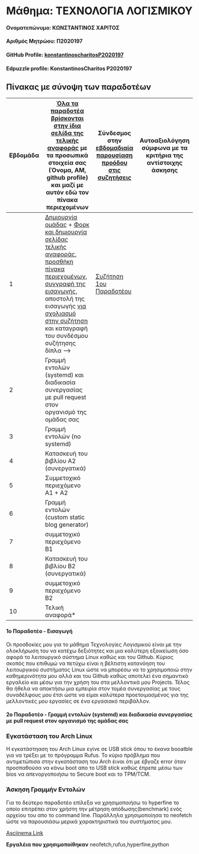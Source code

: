 # Μάθημα: ΤΕΧΝΟΛΟΓΙΑ ΛΟΓΙΣΜΙΚΟΥ
#### Ονοματεπώνυμο: ΚΩΝΣΤΑΝΤΙΝΟΣ ΧΑΡΙΤΟΣ
#### Αριθμός Μητρώου: Π2020197
#### GitHub Profile: [konstantinoscharitosP2020197](konstantinoscharitosP2020197)
#### Edpuzzle profile: KonstantinosCharitos P2020197

## Πίνακας με σύνοψη των παραδοτέων
| Εβδομάδα | [Όλα τα παραδοτέα βρίσκονται στην ίδια σελίδα της τελικής αναφοράς](https://epidrome.github.io/teaching/deliverables/) με τα προσωπικά στοιχεία σας (Όνομα, ΑΜ, github profile) και μαζί με αυτόν εδώ τον πίνακα περιεχομένων | Σύνδεσμος στην [εβδομαδιαία παρουσίαση προόδου στις συζητήσεις](https://github.com/courses-ionio/help/discussions/categories/show-and-tell) | Αυτοαξιολόγηση σύμφωνα με τα κριτήρια της αντίστοιχης άσκησης |
| --- | --- | --- | --- |
| 1 | [Δημιουργία ομάδας](https://epidrome.github.io/teaching/team/) + [Φορκ και δημιουργία σελίδας τελικής αναφοράς](https://epidrome.github.io/teaching/guide/), [προσθήκη πίνακα περιεχομένων](https://raw.githubusercontent.com/courses-ionio/sw/master/README.md), [συγγραφή της εισαγωγής](https://epidrome.github.io/teaching/intro/), αποστολή της εισαγωγής [για σχολιασμό στην συζήτηση](https://github.com/courses-ionio/sw/discussions/categories/show-and-tell) και καταγραφή του συνδέσμου συζήτησης δίπλα --> |  [Συζήτηση 1ου Παραδοτέου](https://github.com/courses-ionio/sw/discussions/1150) | |
| 2 | Γραμμή εντολών (systemd) και διαδικασία συνεργασίας με pull request στον οργανισμό της ομάδας σας | | |
| 3 | Γραμμή εντολών (no systemd) | | |
| 4 | Κατασκευή του βιβλίου Α2 (συνεργατικά) | | |
| 5 | Συμμετοχικό περιεχόμενο A1 + A2 | | |
| 6 | Γραμμή εντολών (custom static blog generator) | | |
| 7 | συμμετοχικό περιεχόμενο B1 | | |
| 8 | Κατασκευή του βιβλίου Β2 (συνεργατικά) | | |
| 9 | συμμετοχικό περιεχόμενο B2 | | |
| 10 | Τελική αναφορά* | | |

#### 1ο Παραδοτέο - Εισαγωγή 

Οι προσδοκίες μου για το μάθημα Τεχνολογίες Λογισμικού είναι με την ολοκλήρωση του να κατέχω δεξιότητες και μια καλύτερη εξοικείωση όσο αφορά το λειτουργικό σύστημα Linux καθώς και του Github. Κύριος σκοπός που επιθυμώ να πετύχω είναι η βέλτιστη κατανόηση του λειτουργικού συστήματος Linux ώστε να μπορέσω να το χρησιμοποιώ στην καθημερινότητα μου αλλά και του Github καθώς αποτελεί ένα σημαντικό εργαλείο και μέσω για την χρήση του στα μελλοντικά μου Projects. Τέλος θα ήθελα να αποκτήσω μια εμπειρία στον τομέα συνεργασίας με τους συναδέλφους μου έτσι ώστε να είμαι καλύτερα προετοιμασμένος για της μελλοντικές μου εργασίες σε ένα εργασιακό περιβάλλον.

#### 2ο Παραδοτέο -  Γραμμή εντολών (systemd) και διαδικασία συνεργασίας με pull request στον οργανισμό της ομάδας σας

### Εγκατάσταση του Arch Linux

Η εγκατάστηαση του Arch Linux εγίνε σε USB stick όπου το έκανα booatble για να τρέξει με το πρόγραμμα Rufus. Το κύριο πρόβλημα που αντιμετώπισα στην εγκατάσταση του Arch έιναι ότι με έβγαζε error όταν προσπαθούσα να κάνω boot απο το USB stick καθώς έπρεπε μέσω των bios να απενοργοποιήσω το Secure boot και το TPM/TCM.

### Άσκηση Γραμμήν Εντολών

Για το δεύτερο παραδοτέο επίλεξα να χρησιμοποιήσω το hyperfine το οποίο επιτρέπει στον χρήστη την μέτρηση απόδωσης(benchmark) ενός αρχείου του απο το command line. Παράλληλα χρησιμοποίησα το neofetch ώστε να παρουσιάσω μερικά χαρακτηριστικά του συστήματος μου.

[Asciinema Link](https://asciinema.org/a/562396)

**Εργαλέια που χρησιμοποίθηκαν**
neofetch,rufus,hyperfine,python
